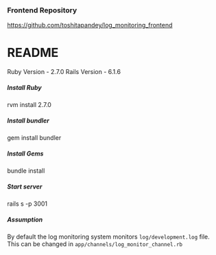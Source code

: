 ### Frontend Repository
https://github.com/toshitapandey/log_monitoring_frontend

# README

Ruby Version - 2.7.0
Rails Version - 6.1.6

##### Install Ruby
rvm install 2.7.0

##### Install bundler
gem install bundler

##### Install Gems
bundle install 

##### Start server
rails s -p 3001

##### Assumption
By default the log monitoring system monitors `log/development.log` file. This can be changed in `app/channels/log_monitor_channel.rb`
